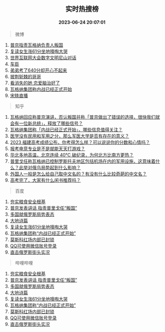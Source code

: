 <div align="center"><h2>实时热搜榜</h2><h4>2023-06-24 20:07:01</h4></div>

> 微博  

1. [普京指责瓦格纳负责人叛国](https://s.weibo.com/weibo?q=%23%E6%99%AE%E4%BA%AC%E6%8C%87%E8%B4%A3%E7%93%A6%E6%A0%BC%E7%BA%B3%E8%B4%9F%E8%B4%A3%E4%BA%BA%E5%8F%9B%E5%9B%BD%23&t=31&band_rank=1&Refer=top)<br />
2. [复读女生涨61分坐地嚎啕大哭](https://s.weibo.com/weibo?q=%23%E5%A4%8D%E8%AF%BB%E5%A5%B3%E7%94%9F%E6%B6%A861%E5%88%86%E5%9D%90%E5%9C%B0%E5%9A%8E%E5%95%95%E5%A4%A7%E5%93%AD%23&t=31&band_rank=2&Refer=top)<br />
3. [世界互联网大会数字文明尼山对话](https://s.weibo.com/weibo?q=%23%E4%B8%96%E7%95%8C%E4%BA%92%E8%81%94%E7%BD%91%E5%A4%A7%E4%BC%9A%E6%95%B0%E5%AD%97%E6%96%87%E6%98%8E%E5%B0%BC%E5%B1%B1%E5%AF%B9%E8%AF%9D%23&t=31&band_rank=3&Refer=top)<br />
4. [车臣](https://s.weibo.com/weibo?q=%E8%BD%A6%E8%87%A3&t=31&band_rank=4&Refer=top)<br />
5. [弟弟考了640分却开心不起来](https://s.weibo.com/weibo?q=%23%E5%BC%9F%E5%BC%9F%E8%80%83%E4%BA%86640%E5%88%86%E5%8D%B4%E5%BC%80%E5%BF%83%E4%B8%8D%E8%B5%B7%E6%9D%A5%23&t=31&band_rank=5&Refer=top)<br />
6. [披荆斩棘的哥哥](https://s.weibo.com/weibo?q=%E6%8A%AB%E8%8D%86%E6%96%A9%E6%A3%98%E7%9A%84%E5%93%A5%E5%93%A5&t=31&band_rank=6&Refer=top)<br />
7. [看消失的她 恋爱脑治好了](https://s.weibo.com/weibo?q=%E7%9C%8B%E6%B6%88%E5%A4%B1%E7%9A%84%E5%A5%B9%20%E6%81%8B%E7%88%B1%E8%84%91%E6%B2%BB%E5%A5%BD%E4%BA%86&t=31&band_rank=7&Refer=top)<br />
8. [瓦格纳集团称内战已经正式开始](https://s.weibo.com/weibo?q=%23%E7%93%A6%E6%A0%BC%E7%BA%B3%E9%9B%86%E5%9B%A2%E7%A7%B0%E5%86%85%E6%88%98%E5%B7%B2%E7%BB%8F%E6%AD%A3%E5%BC%8F%E5%BC%80%E5%A7%8B%23&t=31&band_rank=8&Refer=top)<br />
9. [宋轶直播](https://s.weibo.com/weibo?q=%E5%AE%8B%E8%BD%B6%E7%9B%B4%E6%92%AD&t=31&band_rank=9&Refer=top)<br />

> 知乎  

1. [瓦格纳回应称普京演讲，否认叛国并称「普京做出了错误的选择，很快我们就会有一位新总统」，释放了哪些信号？](https://www.zhihu.com/question/608279921)<br />
2. [瓦格纳集团称「内战已经正式开始」，哪些信息值得关注？](https://www.zhihu.com/question/608300886)<br />
3. [医学没有民用和军用之分，那么军医大学是否有存在的意义？](https://www.zhihu.com/question/607620757)<br />
4. [2023 福建高考成绩公布，你考得怎么样？可以说说你的分数和心情吗？](https://www.zhihu.com/question/607974295)<br />
5. [报考电竞专业是不是就能天天打游戏？](https://www.zhihu.com/theater/93769)<br />
6. [华北多地高温，北京连续 40℃ 破纪录，为何北方比南方更热？](https://www.zhihu.com/question/608255644)<br />
7. [普里戈任称瓦格纳已控制罗斯托夫地区包括机场在内的军用设施，这意味着什么？此举对俄乌局势起到什么影响？](https://www.zhihu.com/question/608251555)<br />
8. [外国人一般是怎么给自己取中文名的？有没有什么比较奇葩的中文名？](https://www.zhihu.com/question/26546359)<br />
9. [高考完了，大家有什么闲书推荐吗？](https://www.zhihu.com/question/606677754)<br />

> 百度  

1. [夯实粮食安全根基](https://www.baidu.com/s?wd=%E5%A4%AF%E5%AE%9E%E7%B2%AE%E9%A3%9F%E5%AE%89%E5%85%A8%E6%A0%B9%E5%9F%BA&sa=fyb_news&rsv_dl=fyb_news)<br />
2. [普京发表讲话 指责普里戈任“叛国”](https://www.baidu.com/s?wd=%E6%99%AE%E4%BA%AC%E5%8F%91%E8%A1%A8%E8%AE%B2%E8%AF%9D+%E6%8C%87%E8%B4%A3%E6%99%AE%E9%87%8C%E6%88%88%E4%BB%BB%E2%80%9C%E5%8F%9B%E5%9B%BD%E2%80%9D&sa=fyb_news&rsv_dl=fyb_news)<br />
3. [多国就俄罗斯局势表态](https://www.baidu.com/s?wd=%E5%A4%9A%E5%9B%BD%E5%B0%B1%E4%BF%84%E7%BD%97%E6%96%AF%E5%B1%80%E5%8A%BF%E8%A1%A8%E6%80%81&sa=fyb_news&rsv_dl=fyb_news)<br />
4. [大地诗篇](https://www.baidu.com/s?wd=%E5%A4%A7%E5%9C%B0%E8%AF%97%E7%AF%87&sa=fyb_news&rsv_dl=fyb_news)<br />
5. [复读女生涨61分坐地嚎啕大哭](https://www.baidu.com/s?wd=%E5%A4%8D%E8%AF%BB%E5%A5%B3%E7%94%9F%E6%B6%A861%E5%88%86%E5%9D%90%E5%9C%B0%E5%9A%8E%E5%95%95%E5%A4%A7%E5%93%AD&sa=fyb_news&rsv_dl=fyb_news)<br />
6. [瓦格纳集团称“内战已经正式开始”](https://www.baidu.com/s?wd=%E7%93%A6%E6%A0%BC%E7%BA%B3%E9%9B%86%E5%9B%A2%E7%A7%B0%E2%80%9C%E5%86%85%E6%88%98%E5%B7%B2%E7%BB%8F%E6%AD%A3%E5%BC%8F%E5%BC%80%E5%A7%8B%E2%80%9D&sa=fyb_news&rsv_dl=fyb_news)<br />
7. [莫斯科红场内部已封锁](https://www.baidu.com/s?wd=%E8%8E%AB%E6%96%AF%E7%A7%91%E7%BA%A2%E5%9C%BA%E5%86%85%E9%83%A8%E5%B7%B2%E5%B0%81%E9%94%81&sa=fyb_news&rsv_dl=fyb_news)<br />
8. [QQ可使用微信账号登录](https://www.baidu.com/s?wd=QQ%E5%8F%AF%E4%BD%BF%E7%94%A8%E5%BE%AE%E4%BF%A1%E8%B4%A6%E5%8F%B7%E7%99%BB%E5%BD%95&sa=fyb_news&rsv_dl=fyb_news)<br />
9. [直击俄罗斯街头实况](https://www.baidu.com/s?wd=%E7%9B%B4%E5%87%BB%E4%BF%84%E7%BD%97%E6%96%AF%E8%A1%97%E5%A4%B4%E5%AE%9E%E5%86%B5&sa=fyb_news&rsv_dl=fyb_news)<br />

> 哔哩哔哩  

1. [夯实粮食安全根基](https://www.baidu.com/s?wd=%E5%A4%AF%E5%AE%9E%E7%B2%AE%E9%A3%9F%E5%AE%89%E5%85%A8%E6%A0%B9%E5%9F%BA&sa=fyb_news&rsv_dl=fyb_news)<br />
2. [普京发表讲话 指责普里戈任“叛国”](https://www.baidu.com/s?wd=%E6%99%AE%E4%BA%AC%E5%8F%91%E8%A1%A8%E8%AE%B2%E8%AF%9D+%E6%8C%87%E8%B4%A3%E6%99%AE%E9%87%8C%E6%88%88%E4%BB%BB%E2%80%9C%E5%8F%9B%E5%9B%BD%E2%80%9D&sa=fyb_news&rsv_dl=fyb_news)<br />
3. [多国就俄罗斯局势表态](https://www.baidu.com/s?wd=%E5%A4%9A%E5%9B%BD%E5%B0%B1%E4%BF%84%E7%BD%97%E6%96%AF%E5%B1%80%E5%8A%BF%E8%A1%A8%E6%80%81&sa=fyb_news&rsv_dl=fyb_news)<br />
4. [大地诗篇](https://www.baidu.com/s?wd=%E5%A4%A7%E5%9C%B0%E8%AF%97%E7%AF%87&sa=fyb_news&rsv_dl=fyb_news)<br />
5. [复读女生涨61分坐地嚎啕大哭](https://www.baidu.com/s?wd=%E5%A4%8D%E8%AF%BB%E5%A5%B3%E7%94%9F%E6%B6%A861%E5%88%86%E5%9D%90%E5%9C%B0%E5%9A%8E%E5%95%95%E5%A4%A7%E5%93%AD&sa=fyb_news&rsv_dl=fyb_news)<br />
6. [瓦格纳集团称“内战已经正式开始”](https://www.baidu.com/s?wd=%E7%93%A6%E6%A0%BC%E7%BA%B3%E9%9B%86%E5%9B%A2%E7%A7%B0%E2%80%9C%E5%86%85%E6%88%98%E5%B7%B2%E7%BB%8F%E6%AD%A3%E5%BC%8F%E5%BC%80%E5%A7%8B%E2%80%9D&sa=fyb_news&rsv_dl=fyb_news)<br />
7. [莫斯科红场内部已封锁](https://www.baidu.com/s?wd=%E8%8E%AB%E6%96%AF%E7%A7%91%E7%BA%A2%E5%9C%BA%E5%86%85%E9%83%A8%E5%B7%B2%E5%B0%81%E9%94%81&sa=fyb_news&rsv_dl=fyb_news)<br />
8. [QQ可使用微信账号登录](https://www.baidu.com/s?wd=QQ%E5%8F%AF%E4%BD%BF%E7%94%A8%E5%BE%AE%E4%BF%A1%E8%B4%A6%E5%8F%B7%E7%99%BB%E5%BD%95&sa=fyb_news&rsv_dl=fyb_news)<br />
9. [直击俄罗斯街头实况](https://www.baidu.com/s?wd=%E7%9B%B4%E5%87%BB%E4%BF%84%E7%BD%97%E6%96%AF%E8%A1%97%E5%A4%B4%E5%AE%9E%E5%86%B5&sa=fyb_news&rsv_dl=fyb_news)<br />
